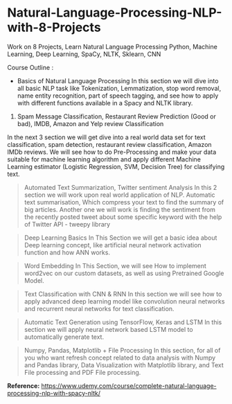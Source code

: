 # Natural-Language-Processing-NLP-with-8-Projects


Work on 8 Projects, Learn Natural Language Processing Python, Machine Learning, Deep Learning, SpaCy, NLTK, Sklearn, CNN


Course Outline :


- Basics of Natural Language Processing In this section we will dive into all basic NLP task like Tokenization, Lemmatization, stop word removal, name entity   recognition, part of speech tagging, and see how to apply with different functions available in a  Spacy and NLTK library.



1. Spam Message Classification,  Restaurant Review Prediction (Good or bad),  IMDB, Amazon and Yelp review Classification


In the next 3 section we will get dive into a real world data set for text classification, spam detection, restaurant review classification, Amazon IMDb reviews. We will see how to do Pre-Processing and make your data suitable for machine learning algorithm and apply different Machine Learning estimator (Logistic Regression, SVM, Decision Tree) for classifying text.



> Automated Text Summarization,  Twitter sentiment Analysis In this 2 section we will work upon real world application of NLP. Automatic text summarisation, Which compress your text to find the summary of big articles. Another one we will work is finding the sentiment from the recently posted tweet about some specific keyword with the help of Twitter API - tweepy library



> Deep Learning Basics In This Section we will get a basic idea about Deep learning concept, like artificial neural network activation function and how ANN works.



> Word Embedding In This Section, we will see How to implement word2vec on our custom datasets, as well as using Pretrained Google Model.



> Text Classification with CNN & RNN In this section we will see how to apply advanced deep learning model like convolution neural networks and recurrent neural networks for text classification.



> Automatic Text Generation using TensorFlow, Keras and LSTM In this section we will apply neural network based LSTM model to automatically generate text.



> Numpy, Pandas, Matplotlib + File Processing In this section, for all of you who want refresh concept related to data analysis with Numpy and Pandas library, Data Visualization with Matplotlib library, and Text File processing and PDF File processing.


**Reference:** https://www.udemy.com/course/complete-natural-language-processing-nlp-with-spacy-nltk/
